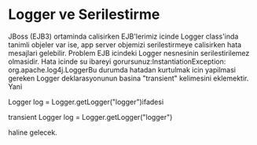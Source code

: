 # Logger ve Serilestirme

JBoss (EJB3) ortaminda calisirken EJB'lerimiz icinde Logger class'inda
tanimli objeler var ise, app server objemizi serilestirmeye calisirken
hata mesajlari gelebilir. Problem EJB icindeki Logger nesnesinin
serilestirilemez olmasidir. Hata icinde su ibareyi
gorursunuz:InstantiationException: org.apache.log4j.LoggerBu durumda
hatadan kurtulmak icin yapilmasi gereken Logger deklarasyonunun basina
"transient" kelimesini eklemektir. Yani

Logger log = Logger.getLogger("logger")ifadesi

transient Logger log = Logger.getLogger("logger")

haline gelecek.





